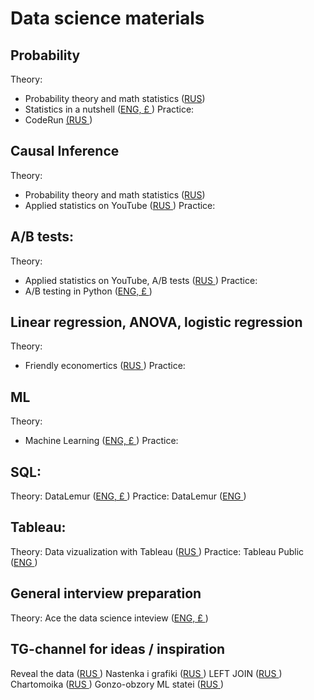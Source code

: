 # Data science materials

## Probability

Theory:
* Probability theory and math statistics ([RUS](https://lib.tau-edu.kz/wp-content/uploads/2022/05/%D0%9B%D0%B5%D0%B1%D0%B5%D0%B4%D0%B5%D0%B2-%D0%90.%D0%92.-%D0%A2%D0%B5%D0%BE%D1%80%D0%B8%D1%8F-%D0%B2%D0%B5%D1%80%D0%BE%D1%8F%D1%82%D0%BD%D0%BE%D1%81%D1%82%D0%B5%D0%B9-%D0%B8-%D0%BC%D0%B0%D1%82%D0%B5%D0%BC%D0%B0%D1%82%D0%B8%D1%87%D0%B5%D1%81%D0%BA%D0%B0%D1%8F-%D1%81%D1%82%D0%B0%D1%82%D0%B8%D1%81%D1%82%D0%B8%D0%BA%D0%B0.pdf))
* Statistics in a nutshell ([ENG, £
](https://www.oreilly.com/library/view/statistics-in-a/9781449361129/))
Practice:
* CodeRun [(RUS
](https://coderun.yandex.ru/catalog?pageSize=20&search=&tag=probability+theory))

## Causal Inference

Theory:
* Probability theory and math statistics ([RUS](https://lib.tau-edu.kz/wp-content/uploads/2022/05/%D0%9B%D0%B5%D0%B1%D0%B5%D0%B4%D0%B5%D0%B2-%D0%90.%D0%92.-%D0%A2%D0%B5%D0%BE%D1%80%D0%B8%D1%8F-%D0%B2%D0%B5%D1%80%D0%BE%D1%8F%D1%82%D0%BD%D0%BE%D1%81%D1%82%D0%B5%D0%B9-%D0%B8-%D0%BC%D0%B0%D1%82%D0%B5%D0%BC%D0%B0%D1%82%D0%B8%D1%87%D0%B5%D1%81%D0%BA%D0%B0%D1%8F-%D1%81%D1%82%D0%B0%D1%82%D0%B8%D1%81%D1%82%D0%B8%D0%BA%D0%B0.pdf))
* Applied statistics on YouTube ([RUS
](https://www.youtube.com/@%D0%9F%D1%80%D0%B8%D0%BA%D0%BB%D0%B0%D0%B4%D0%BD%D0%B0%D1%8F%D1%81%D1%82%D0%B0%D1%82%D0%B8%D1%81%D1%82%D0%B8%D0%BA%D0%B0/playlists))
Practice:

## A/B tests:

Theory: 
* Applied statistics on YouTube, A/B tests ([RUS
](https://www.youtube.com/watch?v=D81kNptqPiw&list=PLCf-cQCe1FRx6vgs5NHWKzOL5RSyWiiuW))
Practice:
* A/B testing in Python ([ENG, £
](https://app.datacamp.com/learn/courses/ab-testing-in-python)) 

## Linear regression, ANOVA, logistic regression

Theory: 
* Friendly economertics ([RUS
](https://books.econ.msu.ru/Introduction-to-Econometrics/))
Practice:

## ML

Theory: 
* Machine Learning ([ENG, £
](https://www.coursera.org/specializations/machine-learning-introduction?utm_medium=sem&utm_source=gg&utm_campaign=b2c_emea_machine-learning-introduction_stanford_ftcof_specializations_cx_dr_bau_gg_pmax_pr_gb_en_m_hyb_25-05_x&campaignid=22608050304&adgroupid=&device=c&keyword=&matchtype=&network=x&devicemodel=&creativeid=&assetgroupid=6579947985&targetid=&extensionid=&placement=&gad_source=1&gad_campaignid=22608087804&gbraid=0AAAAADdKX6ZzopNyac4vFS2rEjTBhXlvN&gclid=CjwKCAjw7MLDBhAuEiwAIeXGIakgWVbIi7vDpXJ3qf1_83pxEMrNhAMa0T6gMs2obd6NXPVyEaEJ2hoC2HgQAvD_BwE))
Practice: 

## SQL:

Theory:
DataLemur ([ENG, £
](https://datalemur.com/sql-tutorial))
Practice:
DataLemur ([ENG
](https://datalemur.com/questions))

## Tableau:

Theory:
Data vizualization with Tableau ([RUS
](https://karpov.courses/datavisualization))
Practice:
Tableau Public ([ENG
](https://public.tableau.com/app/discover))

## General interview preparation

Theory:
Ace the data science inteview ([ENG, £
](https://www.acethedatascienceinterview.com/))

## TG-channel for ideas / inspiration
Reveal the data ([RUS
](https://t.me/revealthedata))
Nastenka i grafiki ([RUS
](https://t.me/nastengraph))
LEFT JOIN ([RUS
](https://t.me/leftjoin))
Chartomoika ([RUS
](https://t.me/chartomojka))
Gonzo-obzory ML statei ([RUS
](https://t.me/gonzo_ML))
